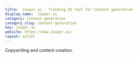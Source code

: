 ```yaml
---
title:  Jasper.ai - Trending AI tool for Content generation
display_name:  Jasper.ai
category: Content generation
category_slug: content-generation
key: jasper_ai
website: https://www.jasper.ai/
layout: aitool
---
```


Copywriting and content creation.
